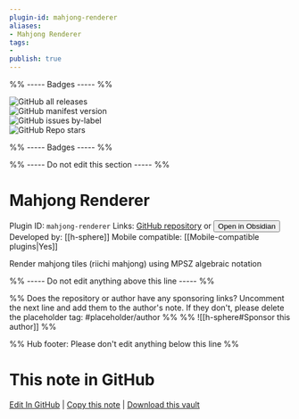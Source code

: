 ```yaml
---
plugin-id: mahjong-renderer
aliases:
- Mahjong Renderer
tags: 
- 
publish: true
---
```


%% ----- Badges ----- %%

![GitHub all releases](https://img.shields.io/github/downloads/h-sphere/obsidian-mahjong-renderer/total?color=573E7A&logo=github&style=for-the-badge)   
![GitHub manifest version](https://img.shields.io/github/manifest-json/v/h-sphere/obsidian-mahjong-renderer?color=573E7A&logo=github&style=for-the-badge)   
![GitHub issues by-label](https://img.shields.io/github/issues/h-sphere/obsidian-mahjong-renderer/help%20wanted?color=573E7A&logo=github&style=for-the-badge)   
![GitHub Repo stars](https://img.shields.io/github/stars/h-sphere/obsidian-mahjong-renderer?color=573E7A&logo=github&style=for-the-badge)

%% ----- Badges ----- %%

%% ----- Do not edit this section ----- %%

# Mahjong Renderer

Plugin ID: `mahjong-renderer`
Links: [GitHub repository](https://github.com/h-sphere/obsidian-mahjong-renderer) or [<button id=HH>Open in Obsidian</button>](obsidian://show-plugin?id=mahjong-renderer)
Developed by: [[h-sphere]]
Mobile compatible: [[Mobile-compatible plugins|Yes]]

Render mahjong tiles (riichi mahjong) using MPSZ algebraic notation

%% ----- Do not edit anything above this line ----- %% 

%% Does the repository or author have any sponsoring links? Uncomment the next line and add them to the author's note. If they don't, please delete the placeholder tag: #placeholder/author %%
%% ![[h-sphere#Sponsor this author]] %%

%% Hub footer: Please don't edit anything below this line %%

# This note in GitHub

<span class="git-footer">[Edit In GitHub](https://github.dev/obsidian-community/obsidian-hub/blob/main/02%20-%20Community%20Expansions/02.05%20All%20Community%20Expansions/Plugins/mahjong-renderer.md "git-hub-edit-note") | [Copy this note](https://raw.githubusercontent.com/obsidian-community/obsidian-hub/main/02%20-%20Community%20Expansions/02.05%20All%20Community%20Expansions/Plugins/mahjong-renderer.md "git-hub-copy-note") | [Download this vault](https://github.com/obsidian-community/obsidian-hub/archive/refs/heads/main.zip "git-hub-download-vault") </span>
